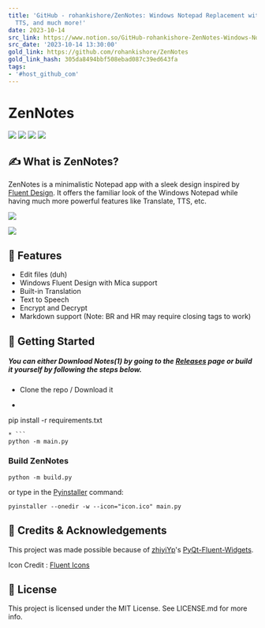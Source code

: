 ```yaml
---
title: 'GitHub - rohankishore/ZenNotes: Windows Notepad Replacement with Translation,
  TTS, and much more!'
date: 2023-10-14
src_link: https://www.notion.so/GitHub-rohankishore-ZenNotes-Windows-Notepad-Replacement-with-Translation-TTS-and-much-more-054083d1eefb4dd48c8e4db48db9045d
src_date: '2023-10-14 13:30:00'
gold_link: https://github.com/rohankishore/ZenNotes
gold_link_hash: 305da8494bbf508ebad087c39ed643fa
tags:
- '#host_github_com'
---
```


ZenNotes
========


[![](https://camo.githubusercontent.com/003929971e184ed31e00fb67ccab6fb5956360ff017cc393c883886d27596590/68747470733a2f2f696d672e736869656c64732e696f2f62616467652f4c6963656e73652d4d49542d79656c6c6f77)](https://opensource.org/licenses/MIT)
[![](https://camo.githubusercontent.com/ff523328d61bcc9acb328af0dabe689607c5f230c5538b8fae3ce4fb165d7bef/68747470733a2f2f696d672e736869656c64732e696f2f62616467652f446f776e6c6f61642d4e6f772d696e6469676f)](https://github.com/rohankishore/ZenNotes/releases)
[![](https://camo.githubusercontent.com/0fdf75f239b8fee5a3459ec46a965b12afa5b4d4207ad57354d0390ca1b6d284/68747470733a2f2f696d672e736869656c64732e696f2f62616467652f4669766572722d486972652d677265656e)](https://www.fiverr.com/rohancodespy/)
[![](https://camo.githubusercontent.com/b82c20f361498de97ad5632dd937f94c88d126b63a5a5e7e1c7c7f8d331964ff/68747470733a2f2f696d672e736869656c64732e696f2f6769746875622f646f776e6c6f6164732f726f68616e6b6973686f72652f5a656e4e6f7465732f746f74616c2e737667)](https://camo.githubusercontent.com/b82c20f361498de97ad5632dd937f94c88d126b63a5a5e7e1c7c7f8d331964ff/68747470733a2f2f696d672e736869656c64732e696f2f6769746875622f646f776e6c6f6164732f726f68616e6b6973686f72652f5a656e4e6f7465732f746f74616c2e737667)



✍️ What is ZenNotes?
--------------------


ZenNotes is a minimalistic Notepad app with a sleek design inspired by [Fluent Design](https://fluent2.microsoft.design/). It offers the familiar look of the Windows Notepad while having much more powerful features like Translate, TTS, etc.


[![](https://private-user-images.githubusercontent.com/109947257/301261666-542f9d8a-8e02-4bfd-a469-f91e9873f60a.png?jwt=eyJhbGciOiJIUzI1NiIsInR5cCI6IkpXVCJ9.eyJpc3MiOiJnaXRodWIuY29tIiwiYXVkIjoicmF3LmdpdGh1YnVzZXJjb250ZW50LmNvbSIsImtleSI6ImtleTUiLCJleHAiOjE3MTU0NTYwNTksIm5iZiI6MTcxNTQ1NTc1OSwicGF0aCI6Ii8xMDk5NDcyNTcvMzAxMjYxNjY2LTU0MmY5ZDhhLThlMDItNGJmZC1hNDY5LWY5MWU5ODczZjYwYS5wbmc_WC1BbXotQWxnb3JpdGhtPUFXUzQtSE1BQy1TSEEyNTYmWC1BbXotQ3JlZGVudGlhbD1BS0lBVkNPRFlMU0E1M1BRSzRaQSUyRjIwMjQwNTExJTJGdXMtZWFzdC0xJTJGczMlMkZhd3M0X3JlcXVlc3QmWC1BbXotRGF0ZT0yMDI0MDUxMVQxOTI5MTlaJlgtQW16LUV4cGlyZXM9MzAwJlgtQW16LVNpZ25hdHVyZT05ZTFiNmFkNTZiMzJjMmIyOThjNWU0YjY4MTgwOGEyZWRiNmJlMGIxMzc3ODJhZjJiNzZiZDUwN2VkMDM2ZWQ5JlgtQW16LVNpZ25lZEhlYWRlcnM9aG9zdCZhY3Rvcl9pZD0wJmtleV9pZD0wJnJlcG9faWQ9MCJ9.oAXgt9yxzxjsX5OAMM0E3jgsRj1EbqDbx4StXCencEw)](https://private-user-images.githubusercontent.com/109947257/301261666-542f9d8a-8e02-4bfd-a469-f91e9873f60a.png?jwt=eyJhbGciOiJIUzI1NiIsInR5cCI6IkpXVCJ9.eyJpc3MiOiJnaXRodWIuY29tIiwiYXVkIjoicmF3LmdpdGh1YnVzZXJjb250ZW50LmNvbSIsImtleSI6ImtleTUiLCJleHAiOjE3MTU0NTYwNTksIm5iZiI6MTcxNTQ1NTc1OSwicGF0aCI6Ii8xMDk5NDcyNTcvMzAxMjYxNjY2LTU0MmY5ZDhhLThlMDItNGJmZC1hNDY5LWY5MWU5ODczZjYwYS5wbmc_WC1BbXotQWxnb3JpdGhtPUFXUzQtSE1BQy1TSEEyNTYmWC1BbXotQ3JlZGVudGlhbD1BS0lBVkNPRFlMU0E1M1BRSzRaQSUyRjIwMjQwNTExJTJGdXMtZWFzdC0xJTJGczMlMkZhd3M0X3JlcXVlc3QmWC1BbXotRGF0ZT0yMDI0MDUxMVQxOTI5MTlaJlgtQW16LUV4cGlyZXM9MzAwJlgtQW16LVNpZ25hdHVyZT05ZTFiNmFkNTZiMzJjMmIyOThjNWU0YjY4MTgwOGEyZWRiNmJlMGIxMzc3ODJhZjJiNzZiZDUwN2VkMDM2ZWQ5JlgtQW16LVNpZ25lZEhlYWRlcnM9aG9zdCZhY3Rvcl9pZD0wJmtleV9pZD0wJnJlcG9faWQ9MCJ9.oAXgt9yxzxjsX5OAMM0E3jgsRj1EbqDbx4StXCencEw)


[![](https://private-user-images.githubusercontent.com/109947257/301261684-49edd3d1-08b9-472b-ae31-0982683687bb.png?jwt=eyJhbGciOiJIUzI1NiIsInR5cCI6IkpXVCJ9.eyJpc3MiOiJnaXRodWIuY29tIiwiYXVkIjoicmF3LmdpdGh1YnVzZXJjb250ZW50LmNvbSIsImtleSI6ImtleTUiLCJleHAiOjE3MTU0NTYwNTksIm5iZiI6MTcxNTQ1NTc1OSwicGF0aCI6Ii8xMDk5NDcyNTcvMzAxMjYxNjg0LTQ5ZWRkM2QxLTA4YjktNDcyYi1hZTMxLTA5ODI2ODM2ODdiYi5wbmc_WC1BbXotQWxnb3JpdGhtPUFXUzQtSE1BQy1TSEEyNTYmWC1BbXotQ3JlZGVudGlhbD1BS0lBVkNPRFlMU0E1M1BRSzRaQSUyRjIwMjQwNTExJTJGdXMtZWFzdC0xJTJGczMlMkZhd3M0X3JlcXVlc3QmWC1BbXotRGF0ZT0yMDI0MDUxMVQxOTI5MTlaJlgtQW16LUV4cGlyZXM9MzAwJlgtQW16LVNpZ25hdHVyZT01YTAzNTU2NDRjMTA0ZDAzY2Q5OGE2MGIyNjE4MmQ2NGJmNjgzYzQ5MDNiNDEyZTg1Y2RkNGZjYjVlNjNmZjJlJlgtQW16LVNpZ25lZEhlYWRlcnM9aG9zdCZhY3Rvcl9pZD0wJmtleV9pZD0wJnJlcG9faWQ9MCJ9.8wXJCseyMYm2SA3eGT048dCUl2bKwuiIll14c7coEUU)](https://private-user-images.githubusercontent.com/109947257/301261684-49edd3d1-08b9-472b-ae31-0982683687bb.png?jwt=eyJhbGciOiJIUzI1NiIsInR5cCI6IkpXVCJ9.eyJpc3MiOiJnaXRodWIuY29tIiwiYXVkIjoicmF3LmdpdGh1YnVzZXJjb250ZW50LmNvbSIsImtleSI6ImtleTUiLCJleHAiOjE3MTU0NTYwNTksIm5iZiI6MTcxNTQ1NTc1OSwicGF0aCI6Ii8xMDk5NDcyNTcvMzAxMjYxNjg0LTQ5ZWRkM2QxLTA4YjktNDcyYi1hZTMxLTA5ODI2ODM2ODdiYi5wbmc_WC1BbXotQWxnb3JpdGhtPUFXUzQtSE1BQy1TSEEyNTYmWC1BbXotQ3JlZGVudGlhbD1BS0lBVkNPRFlMU0E1M1BRSzRaQSUyRjIwMjQwNTExJTJGdXMtZWFzdC0xJTJGczMlMkZhd3M0X3JlcXVlc3QmWC1BbXotRGF0ZT0yMDI0MDUxMVQxOTI5MTlaJlgtQW16LUV4cGlyZXM9MzAwJlgtQW16LVNpZ25hdHVyZT01YTAzNTU2NDRjMTA0ZDAzY2Q5OGE2MGIyNjE4MmQ2NGJmNjgzYzQ5MDNiNDEyZTg1Y2RkNGZjYjVlNjNmZjJlJlgtQW16LVNpZ25lZEhlYWRlcnM9aG9zdCZhY3Rvcl9pZD0wJmtleV9pZD0wJnJlcG9faWQ9MCJ9.8wXJCseyMYm2SA3eGT048dCUl2bKwuiIll14c7coEUU)


  

📃 Features
----------


* Edit files (duh)
* Windows Fluent Design with Mica support
* Built-in Translation
* Text to Speech
* Encrypt and Decrypt
* Markdown support (Note: BR and HR may require closing tags to work)


  

👒 Getting Started
-----------------


##### You can either Download Notes(1) by going to the [Releases](https://github.com/rohankishore/ZenNotes/releases) page or build it yourself by following the steps below.


* Clone the repo / Download it
* ```
pip install -r requirements.txt
```
* ```
python -m main.py
```


### Build ZenNotes



```
python -m build.py
```

or type in the [Pyinstaller](https://pypi.org/project/pyinstaller/) command:



```
pyinstaller --onedir -w --icon="icon.ico" main.py
```

  

💖 Credits & Acknowledgements
----------------------------


This project was made possible because of [zhiyiYp](https://github.com/zhiyiYp)'s [PyQt-Fluent-Widgets](https://github.com/zhiyiYo/PyQt-Fluent-Widgets).


Icon Credit : [Fluent Icons](https://fluenticons.co/)


  

🪪 License
---------


This project is licensed under the MIT License. See LICENSE.md for more info.